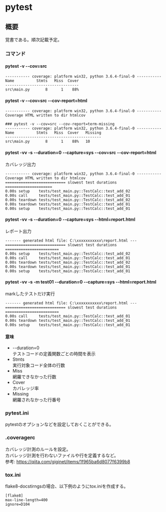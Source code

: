 # pytest

## 概要
覚書である。順次記載予定。

### コマンド

#### pytest -v --cov=src
```
----------- coverage: platform win32, python 3.6.4-final-0 -----------
Name          Stmts   Miss  Cover
---------------------------------
src\main.py       8      1    88%
```

#### pytest -v --cov=src --cov-report=html
```
----------- coverage: platform win32, python 3.6.4-final-0 -----------
Coverage HTML written to dir htmlcov

### pytest -v --cov=src --cov-report=term-missing
----------- coverage: platform win32, python 3.6.4-final-0 -----------
Name          Stmts   Miss  Cover   Missing
-------------------------------------------
src\main.py       8      1    88%   10
```

#### pytest -vv -s --duration=0 --capture=sys --cov=src --cov-report=html
カバレッジ出力
```
----------- coverage: platform win32, python 3.6.4-final-0 -----------
Coverage HTML written to dir htmlcov
=========================== slowest test durations =====================
0.00s setup    tests/test_main.py::TestCalc::test_add_02
0.00s call     tests/test_main.py::TestCalc::test_add_01
0.00s teardown tests/test_main.py::TestCalc::test_add_02
0.00s teardown tests/test_main.py::TestCalc::test_add_01
0.00s setup    tests/test_main.py::TestCalc::test_add_01
```

#### pytest -vv -s --duration=0 --capture=sys --html=report.html
レポート出力
```
------- generated html file: C:\xxxxxxxxxxx\report.html ---
=========================== slowest test durations ========================
0.00s setup    tests/test_main.py::TestCalc::test_add_02
0.00s call     tests/test_main.py::TestCalc::test_add_01
0.00s teardown tests/test_main.py::TestCalc::test_add_02
0.00s teardown tests/test_main.py::TestCalc::test_add_01
0.00s setup    tests/test_main.py::TestCalc::test_add_01
```

#### pytest -vv -s -m test01 --duration=0 --capture=sys --html=report.html
markしたテストだけ実行
```
------- generated html file: C:\xxxxxxxxxxx\report.html ---
=========================== slowest test durations ========================
0.00s call     tests/test_main.py::TestCalc::test_add_01
0.00s teardown tests/test_main.py::TestCalc::test_add_01
0.00s setup    tests/test_main.py::TestCalc::test_add_01
```


#### 意味
- --duration=0   
  テストコードの定義関数ごとの時間を表示  
- Stmts   
  実行対象コード全体の行数  
- Miss   
  網羅できなかった行数  
- Cover   
  カバレッジ率  
- Missing  
  網羅されなかった行番号  


### pytest.ini
pytestのオプションなどを設定しておくことができる。


### .coveragerc
カバレッジ計測のルールを設定。   
カバレッジ計測を行わないファイルや行を定義するなど。   
参考: https://qiita.com/giginet/items/1f965ba6d8077f6399b8


### tox.ini  
flake8-docstirngsの場合、以下例のようにtox.iniを作成する。  
```
[flake8]
max-line-length=400
ignore=D104
```
